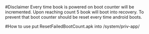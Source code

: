 #Disclaimer
Every time book is powered on boot counter will be incremented. Upon reaching count 5 book will boot into recovery. To prevent that boot counter should be reset every time android boots.

#How to use
put ResetFailedBootCount.apk into /system/priv-app/
